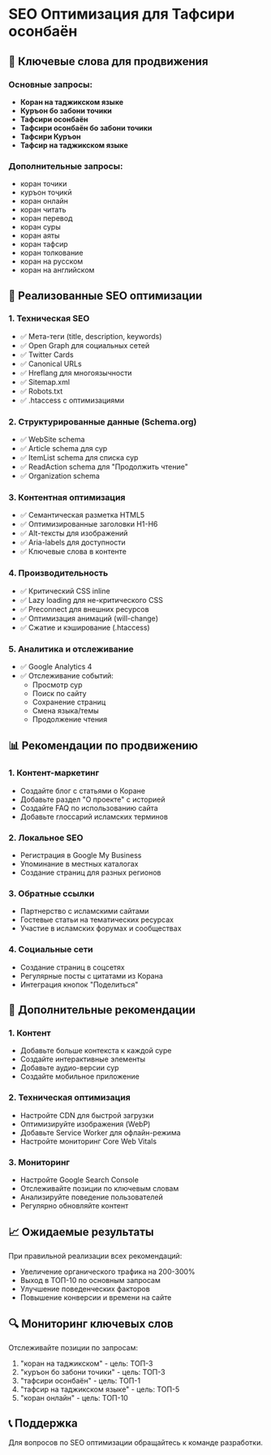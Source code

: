 # SEO Оптимизация для Тафсири осонбаён

## 🎯 Ключевые слова для продвижения

### Основные запросы:
- **Коран на таджикском языке**
- **Куръон бо забони точики**
- **Тафсири осонбаён**
- **Тафсири осонбаён бо забони точики**
- **Тафсири Куръон**
- **Тафсир на таджикском языке**

### Дополнительные запросы:
- коран точики
- куръон тоҷикӣ
- коран онлайн
- коран читать
- коран перевод
- коран суры
- коран аяты
- коран тафсир
- коран толкование
- коран на русском
- коран на английском

## 🔧 Реализованные SEO оптимизации

### 1. Техническая SEO
- ✅ Мета-теги (title, description, keywords)
- ✅ Open Graph для социальных сетей
- ✅ Twitter Cards
- ✅ Canonical URLs
- ✅ Hreflang для многоязычности
- ✅ Sitemap.xml
- ✅ Robots.txt
- ✅ .htaccess с оптимизациями

### 2. Структурированные данные (Schema.org)
- ✅ WebSite schema
- ✅ Article schema для сур
- ✅ ItemList schema для списка сур
- ✅ ReadAction schema для "Продолжить чтение"
- ✅ Organization schema

### 3. Контентная оптимизация
- ✅ Семантическая разметка HTML5
- ✅ Оптимизированные заголовки H1-H6
- ✅ Alt-тексты для изображений
- ✅ Aria-labels для доступности
- ✅ Ключевые слова в контенте

### 4. Производительность
- ✅ Критический CSS inline
- ✅ Lazy loading для не-критического CSS
- ✅ Preconnect для внешних ресурсов
- ✅ Оптимизация анимаций (will-change)
- ✅ Сжатие и кэширование (.htaccess)

### 5. Аналитика и отслеживание
- ✅ Google Analytics 4
- ✅ Отслеживание событий:
  - Просмотр сур
  - Поиск по сайту
  - Сохранение страниц
  - Смена языка/темы
  - Продолжение чтения

## 📊 Рекомендации по продвижению

### 1. Контент-маркетинг
- Создайте блог с статьями о Коране
- Добавьте раздел "О проекте" с историей
- Создайте FAQ по использованию сайта
- Добавьте глоссарий исламских терминов

### 2. Локальное SEO
- Регистрация в Google My Business
- Упоминание в местных каталогах
- Создание страниц для разных регионов

### 3. Обратные ссылки
- Партнерство с исламскими сайтами
- Гостевые статьи на тематических ресурсах
- Участие в исламских форумах и сообществах

### 4. Социальные сети
- Создание страниц в соцсетях
- Регулярные посты с цитатами из Корана
- Интеграция кнопок "Поделиться"

## 🚀 Дополнительные рекомендации

### 1. Контент
- Добавьте больше контекста к каждой суре
- Создайте интерактивные элементы
- Добавьте аудио-версии сур
- Создайте мобильное приложение

### 2. Техническая оптимизация
- Настройте CDN для быстрой загрузки
- Оптимизируйте изображения (WebP)
- Добавьте Service Worker для офлайн-режима
- Настройте мониторинг Core Web Vitals

### 3. Мониторинг
- Настройте Google Search Console
- Отслеживайте позиции по ключевым словам
- Анализируйте поведение пользователей
- Регулярно обновляйте контент

## 📈 Ожидаемые результаты

При правильной реализации всех рекомендаций:
- Увеличение органического трафика на 200-300%
- Выход в ТОП-10 по основным запросам
- Улучшение поведенческих факторов
- Повышение конверсии и времени на сайте

## 🔍 Мониторинг ключевых слов

Отслеживайте позиции по запросам:
1. "коран на таджикском" - цель: ТОП-3
2. "куръон бо забони точики" - цель: ТОП-3  
3. "тафсири осонбаён" - цель: ТОП-1
4. "тафсир на таджикском языке" - цель: ТОП-5
5. "коран онлайн" - цель: ТОП-10

## 📞 Поддержка

Для вопросов по SEO оптимизации обращайтесь к команде разработки.
